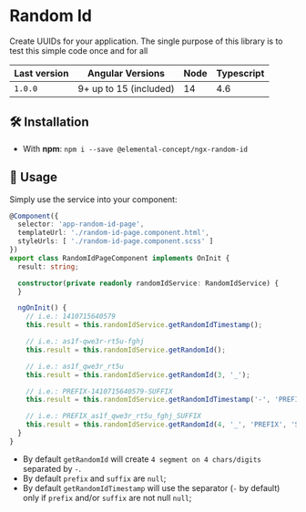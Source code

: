 # Random Id

Create UUIDs for your application.
The single purpose of this library is to test this simple code once and for all

| Last version | Angular Versions       | Node | Typescript |
|--------------|------------------------|------|------------|
| `1.0.0`      | 9+ up to 15 (included) | 14   | 4.6        |

## 🛠 Installation

- With **npm**: `npm i --save @elemental-concept/ngx-random-id`

## 📖 Usage

Simply use the service into your component:

```typescript
@Component({
  selector: 'app-random-id-page',
  templateUrl: './random-id-page.component.html',
  styleUrls: [ './random-id-page.component.scss' ]
})
export class RandomIdPageComponent implements OnInit {
  result: string;

  constructor(private readonly randomIdService: RandomIdService) {
  }

  ngOnInit() {
    // i.e.: 1410715640579
    this.result = this.randomIdService.getRandomIdTimestamp();

    // i.e.: as1f-qwe3r-rt5u-fghj
    this.result = this.randomIdService.getRandomId();

    // i.e.: as1f_qwe3r_rt5u
    this.result = this.randomIdService.getRandomId(3, '_');

    // i.e.: PREFIX-1410715640579-SUFFIX
    this.result = this.randomIdService.getRandomIdTimestamp('-', 'PREFIX', 'SUFFIX');

    // i.e.: PREFIX_as1f_qwe3r_rt5u_fghj_SUFFIX
    this.result = this.randomIdService.getRandomId(4, '_', 'PREFIX', 'SUFFIX');
  }
}
```

- By default `getRandomId` will create `4 segment on 4 chars/digits` separated by `-`.
- By default `prefix` and `suffix` are `null`;
- By default `getRandomIdTimestamp` will use the separator (`-` by default) only if `prefix` and/or `suffix` are not null `null`;
